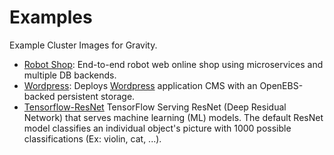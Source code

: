 # Examples

Example Cluster Images for Gravity.


- [Robot Shop](./robot-shop-app/README.md): End-to-end robot web online shop using microservices and multiple DB backends.
- [Wordpress](./wordpress/README.md): Deploys [Wordpress](https://www.wordpress.org) application CMS with an OpenEBS-backed persistent storage. 
- [Tensorflow-ResNet](./tensorflow-resnet/README.md) TensorFlow Serving ResNet (Deep Residual Network) that serves machine learning (ML) models. The default ResNet model classifies an individual object's picture with 1000 possible classifications (Ex: violin, cat, ...).
